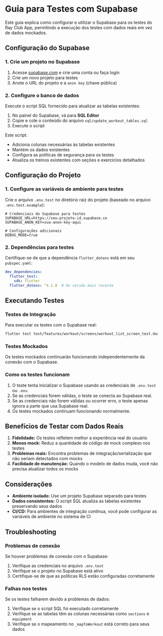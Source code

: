 # Guia para Testes com Supabase

Este guia explica como configurar e utilizar o Supabase para os testes do Ray Club App, permitindo a execução dos testes com dados reais em vez de dados mockados.

## Configuração do Supabase

### 1. Crie um projeto no Supabase

1. Acesse [supabase.com](https://supabase.com/) e crie uma conta ou faça login
2. Crie um novo projeto para testes
3. Anote o URL do projeto e a `anon key` (chave pública)

### 2. Configure o banco de dados

Execute o script SQL fornecido para atualizar as tabelas existentes:

1. No painel do Supabase, vá para **SQL Editor**
2. Copie e cole o conteúdo do arquivo `sql/update_workout_tables.sql` 
3. Execute o script

Este script:
- Adiciona colunas necessárias às tabelas existentes
- Mantém os dados existentes
- Configura as políticas de segurança para os testes
- Atualiza os treinos existentes com seções e exercícios detalhados

## Configuração do Projeto

### 1. Configure as variáveis de ambiente para testes

Crie o arquivo `.env.test` no diretório raiz do projeto (baseado no arquivo `.env.test.example`):

```
# Credenciais do Supabase para testes
SUPABASE_URL=https://seu-projeto-id.supabase.co
SUPABASE_ANON_KEY=sua-anon-key-aqui

# Configurações adicionais
DEBUG_MODE=true
```

### 2. Dependências para testes

Certifique-se de que a dependência `flutter_dotenv` está em seu `pubspec.yaml`:

```yaml
dev_dependencies:
  flutter_test:
    sdk: flutter
  flutter_dotenv: ^4.1.0  # Ou versão mais recente
```

## Executando Testes

### Testes de Integração

Para executar os testes com o Supabase real:

```bash
flutter test test/features/workout/screens/workout_list_screen_test.dart
```

### Testes Mockados

Os testes mockados continuarão funcionando independentemente da conexão com o Supabase.

### Como os testes funcionam

1. O teste tenta inicializar o Supabase usando as credenciais de `.env.test` ou `.env`.
2. Se as credenciais forem válidas, o teste se conecta ao Supabase real.
3. Se as credenciais não forem válidas ou ocorrer erro, o teste apenas ignora a parte que usa Supabase real.
4. Os testes mockados continuam funcionando normalmente.

## Benefícios de Testar com Dados Reais

1. **Fidelidade:** Os testes refletem melhor a experiência real do usuário
2. **Menos mock:** Reduz a quantidade de código de mock complexo nos testes
3. **Problemas reais:** Encontra problemas de integração/serialização que não seriam detectados com mocks
4. **Facilidade de manutenção:** Quando o modelo de dados muda, você não precisa atualizar todos os mocks

## Considerações

- **Ambiente isolado:** Use um projeto Supabase separado para testes
- **Dados consistentes:** O script SQL atualiza as tabelas existentes preservando seus dados
- **CI/CD:** Para ambientes de integração contínua, você pode configurar as variáveis de ambiente no sistema de CI

## Troubleshooting

### Problemas de conexão

Se houver problemas de conexão com o Supabase:

1. Verifique as credenciais no arquivo `.env.test`
2. Verifique se o projeto no Supabase está ativo
3. Certifique-se de que as políticas RLS estão configuradas corretamente

### Falhas nos testes

Se os testes falharem devido a problemas de dados:

1. Verifique se o script SQL foi executado corretamente
2. Verifique se as tabelas têm as colunas necessárias como `sections` e `equipment`
3. Verifique se o mapeamento no `_mapToWorkout` está correto para seus dados 
